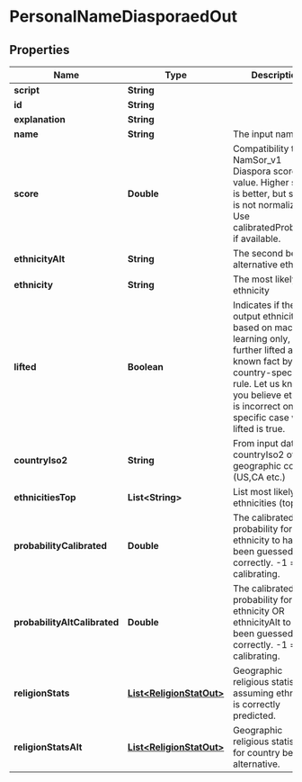
# PersonalNameDiasporaedOut

## Properties
Name | Type | Description | Notes
------------ | ------------- | ------------- | -------------
**script** | **String** |  |  [optional]
**id** | **String** |  |  [optional]
**explanation** | **String** |  |  [optional]
**name** | **String** | The input name. |  [optional]
**score** | **Double** | Compatibility to NamSor_v1 Diaspora score value. Higher score is better, but score is not normalized. Use calibratedProbability if available.  |  [optional]
**ethnicityAlt** | **String** | The second best alternative ethnicity |  [optional]
**ethnicity** | **String** | The most likely ethnicity |  [optional]
**lifted** | **Boolean** | Indicates if the output ethnicity is based on machine learning only, or further lifted as a known fact by a country-specific rule. Let us know if you believe ethnicity is incorrect on a specific case where lifted is true. |  [optional]
**countryIso2** | **String** | From input data, the countryIso2 of geographic context (US,CA etc.) |  [optional]
**ethnicitiesTop** | **List&lt;String&gt;** | List most likely ethnicities (top 10) |  [optional]
**probabilityCalibrated** | **Double** | The calibrated probability for ethnicity to have been guessed correctly. -1 &#x3D; still calibrating.  |  [optional]
**probabilityAltCalibrated** | **Double** | The calibrated probability for ethnicity OR ethnicityAlt to have been guessed correctly. -1 &#x3D; still calibrating.  |  [optional]
**religionStats** | [**List&lt;ReligionStatOut&gt;**](ReligionStatOut.md) | Geographic religious statistics, assuming ethnicity is correctly predicted. |  [optional]
**religionStatsAlt** | [**List&lt;ReligionStatOut&gt;**](ReligionStatOut.md) | Geographic religious statistics, for country best alternative. |  [optional]



